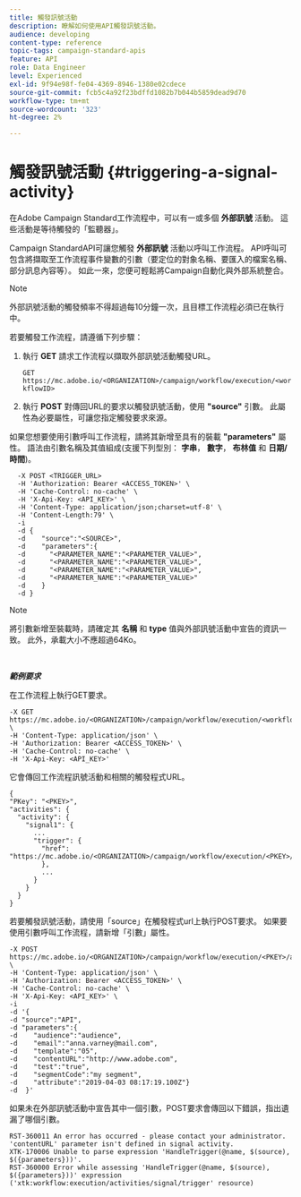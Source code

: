 ```yaml
---
title: 觸發訊號活動
description: 瞭解如何使用API觸發訊號活動。
audience: developing
content-type: reference
topic-tags: campaign-standard-apis
feature: API
role: Data Engineer
level: Experienced
exl-id: 9f94e98f-fe04-4369-8946-1380e02cdece
source-git-commit: fcb5c4a92f23bdffd1082b7b044b5859dead9d70
workflow-type: tm+mt
source-wordcount: '323'
ht-degree: 2%

---
```


# 觸發訊號活動 {#triggering-a-signal-activity}

在Adobe Campaign Standard工作流程中，可以有一或多個 **外部訊號** 活動。 這些活動是等待觸發的「監聽器」。

Campaign StandardAPI可讓您觸發 **外部訊號** 活動以呼叫工作流程。 API呼叫可包含將擷取至工作流程事件變數的引數（要定位的對象名稱、要匯入的檔案名稱、部分訊息內容等）。 如此一來，您便可輕鬆將Campaign自動化與外部系統整合。

>[!NOTE]
>
>外部訊號活動的觸發頻率不得超過每10分鐘一次，且目標工作流程必須已在執行中。

若要觸發工作流程，請遵循下列步驟：

1. 執行 **GET** 請求工作流程以擷取外部訊號活動觸發URL。

   `GET https://mc.adobe.io/<ORGANIZATION>/campaign/workflow/execution/<workflowID>`

1. 執行 **POST** 對傳回URL的要求以觸發訊號活動，使用 **&quot;source&quot;** 引數。 此屬性為必要屬性，可讓您指定觸發要求來源。

如果您想要使用引數呼叫工作流程，請將其新增至具有的裝載 **&quot;parameters&quot;** 屬性。 語法由引數名稱及其值組成(支援下列型別： **字串**， **數字**， **布林值** 和 **日期/時間**)。

```
  -X POST <TRIGGER_URL>
  -H 'Authorization: Bearer <ACCESS_TOKEN>' \
  -H 'Cache-Control: no-cache' \
  -H 'X-Api-Key: <API_KEY>' \
  -H 'Content-Type: application/json;charset=utf-8' \
  -H 'Content-Length:79' \
  -i
  -d {
  -d    "source":"<SOURCE>",
  -d    "parameters":{
  -d      "<PARAMETER_NAME":"<PARAMETER_VALUE>",
  -d      "<PARAMETER_NAME":"<PARAMETER_VALUE>",
  -d      "<PARAMETER_NAME":"<PARAMETER_VALUE>",  
  -d      "<PARAMETER_NAME":"<PARAMETER_VALUE>"
  -d    }
  -d }
```

>[!NOTE]
>
>將引數新增至裝載時，請確定其 **名稱** 和 **type** 值與外部訊號活動中宣告的資訊一致。 此外，承載大小不應超過64Ko。

<br/>

***範例要求***

在工作流程上執行GET要求。

```
-X GET https://mc.adobe.io/<ORGANIZATION>/campaign/workflow/execution/<workflowID> \
-H 'Content-Type: application/json' \
-H 'Authorization: Bearer <ACCESS_TOKEN>' \
-H 'Cache-Control: no-cache' \
-H 'X-Api-Key: <API_KEY>'
```

它會傳回工作流程訊號活動和相關的觸發程式URL。

```
{
"PKey": "<PKEY>",
"activities": {
  "activity": {
    "signal1": {
      ...
      "trigger": {
        "href": "https://mc.adobe.io/<ORGANIZATION>/campaign/workflow/execution/<PKEY>/activities/activity/<PKEY>/trigger/"
        },
        ...
      }
    }
  }
}
```

若要觸發訊號活動，請使用「source」在觸發程式url上執行POST要求。 如果要使用引數呼叫工作流程，請新增「引數」屬性。

```
-X POST https://mc.adobe.io/<ORGANIZATION>/campaign/workflow/execution/<PKEY>/activities/activity/<PKEY>/trigger \
-H 'Content-Type: application/json' \
-H 'Authorization: Bearer <ACCESS_TOKEN>' \
-H 'Cache-Control: no-cache' \
-H 'X-Api-Key: <API_KEY>' \
-i
-d '{
-d "source":"API",
-d "parameters":{
-d    "audience":"audience",
-d    "email":"anna.varney@mail.com",
-d    "template":"05",
-d    "contentURL":"http://www.adobe.com",
-d    "test":"true",
-d    "segmentCode":"my segment",
-d    "attribute":"2019-04-03 08:17:19.100Z"}
-d  }'
```

<!-- + réponse -->

如果未在外部訊號活動中宣告其中一個引數，POST要求會傳回以下錯誤，指出遺漏了哪個引數。

```
RST-360011 An error has occurred - please contact your administrator.
'contentURL' parameter isn't defined in signal activity.
XTK-170006 Unable to parse expression 'HandleTrigger(@name, $(source), $({parameters}))'.
RST-360000 Error while assessing 'HandleTrigger(@name, $(source), $({parameters}))' expression ('xtk:workflow:execution/activities/signal/trigger' resource)
```
